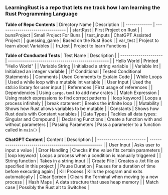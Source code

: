 ### LearningRust is a repo that lets me track how I am learning the Rust Programming Language

**Table of Repo Contents**
| Directory Name  | Description                       |
| -------------   | --------------------------------- |
| startRust       | First Project on Rust             |
| bunsProject     | Small Project For Buns            |
| test_inputs     | ChatGPT Assisted Project          |
| guessing_game   | Based on the Rust Book            |
| var_test        | Project to learn about Variables  |
| fn_test         | Project to learn Functions        |

**Table of Conducted Tests**
| Test Name             | Description                                        |
| --------------------- | -------------------------------------------------- |
| Hello World           | Printed "Hello World"                              |
| Variable String       | Initialized a string variable                      |
| Variable Int          | Initialized an integer variable                    |
| If Conditional        | Tested Conditional Statements                      |
| Comments              | Used Comments to Explain Code                      |
| While Loops           | Used a while loop with a mutable int variable      |
| User Input            | Used the std::io library for user input            |
| References            | First usage of references                          |
| Dependencies          | Using `cargo.toml` to add new crates               |
| Match Expression      | Using match expressions to find correct patterns   |
| loop keyword          | Loops a process infinitely                         |
| break statement       | Breaks the infinite loop                           |
| Mutability            | Shows how Rust allows variables to be mutable      |
| Constants             | Shows how Rust deals with Constant variables       |
| Data Types            | Tackles all data types: Singular and Compound      |
| Declaring Functions   | Create a function with and without parameters      |
| Passing Parameters    | Pass a parameter to a function called in `main()`  |

**ChatGPT Content**
| Content                  | Description                                            |
| ------------------------ | ------------------------------------------------------ |
| User Input               | Asks user to input a value                             |
| Error Handling           | Checks if the value fits certain parameters            |
| loop keyword             | Loops a process when a condition is manually triggered |
| String function          | Takes in a string input                                |
| Create File              | Creates a .txt file as specified in this project       |
| Pause Duration           | Pauses for a duration of time before executing again   |
| Kill Process             | Kills the program and exits automatically              |
| Clear Screen             | Clears the Terminal when moving to a new process       |
| Hash Maps                | A data structure that uses heap memory                 |
| Match case               | Possibly the Rust alt to Switches                      |
